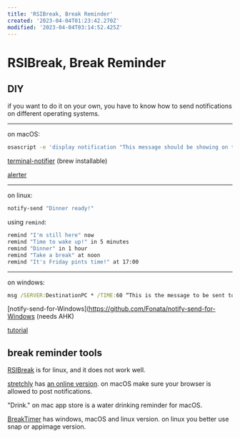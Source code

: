 ```yaml
---
title: 'RSIBreak, Break Reminder'
created: '2023-04-04T01:23:42.270Z'
modified: '2023-04-04T03:14:52.425Z'
---
```


# RSIBreak, Break Reminder

## DIY

if you want to do it on your own, you have to know how to send notifications on different operating systems.

----

on macOS:

```bash
osascript -e 'display notification "This message should be showing on the notification" with title "Coding Tips"'
```

[terminal-notifier](https://github.com/julienXX/terminal-notifier) (brew installable)

[alerter](https://github.com/vjeantet/alerter)

----

on linux:

```bash
notify-send "Dinner ready!"
```

using `remind`:

```bash
remind "I'm still here" now
remind "Time to wake up!" in 5 minutes
remind "Dinner" in 1 hour
remind "Take a break" at noon
remind "It's Friday pints time!" at 17:00
```

----

on windows:

```cmd
msg /SERVER:DestinationPC * /TIME:60 “This is the message to be sent to a PC named DestinationPC and closes in 60 seconds."
```

[notify-send-for-Windows](https://github.com/Fonata/notify-send-for-Windows (needs AHK)

[tutorial](https://superuser.com/questions/1179758/how-can-i-send-a-notification-to-a-windows-10-computer-from-the-command-line)

## break reminder tools

[RSIBreak](https://userbase.kde.org/RSIBreak) is for linux, and it does not work well.

[stretchly](https://github.com/hovancik/stretchly) has [an online version](https://web.stretchly.net). on macOS make sure your browser is allowed to post notifications.

"Drink." on mac app store is a water drinking reminder for macOS.

[BreakTimer](https://breaktimer.app/) has windows, macOS and linux version. on linux you better use snap or appimage version.
